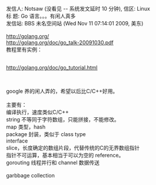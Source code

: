 发信人: Notsaw (没看见 -- 系统发文延时 10 分钟), 信区: Linux<br /> 标  题: Go 语言。。。有闲人真多<br /> 发信站: BBS 未名空间站 (Wed Nov 11 07:14:01 2009, 美东)<br /> <br /> <a href="http://golang.org/" target="_blank">http://golang.org/</a><br /> <a href="http://golang.org/doc/go_talk-20091030.pdf" target="_blank">http://golang.org/doc/go_talk-20091030.pdf</a><br /> 教程里有实例：<br /> <br /> <p><a href="http://golang.org/doc/go_tutorial.html" target="_blank">http://golang.org/doc/go_tutorial.html</a></p><p>&nbsp;</p> google 养的闲人弄的，希望以后比C/C++好用。<br /> <br /> 主要有：<br /> 编译执行，速度类似C/C++<br /> string 不等同于字符数组，只能拼接，不能修改。<br /> map 类型，hash<br /> package 封装，类似于 class type<br /> interface<br /> slice，长度确定的数组片段，代替传统的C的无界数组指针<br /> 指针不可运算，基本相当于可以为空的 reference。<br /> gorouting 线程并行和 channel 数据传送<br /> <br /> garbbage collection